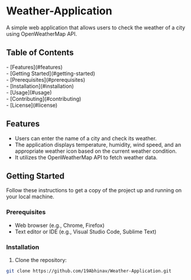 <h1>Weather-Application</h1>

A simple web application that allows users to check the weather of a city using OpenWeatherMap API.

<h2>Table of Contents</h2>
- [Features](#features)<br>
- [Getting Started](#getting-started)<br>
  - [Prerequisites](#prerequisites)<br>
  - [Installation](#installation)<br>
- [Usage](#usage)<br>
- [Contributing](#contributing)<br>
- [License](#license)<br>

## Features

- Users can enter the name of a city and check its weather.
- The application displays temperature, humidity, wind speed, and an appropriate weather icon based on the current weather condition.
- It utilizes the OpenWeatherMap API to fetch weather data.



## Getting Started

Follow these instructions to get a copy of the project up and running on your local machine.

### Prerequisites

- Web browser (e.g., Chrome, Firefox)
- Text editor or IDE (e.g., Visual Studio Code, Sublime Text)

### Installation

1. Clone the repository:

```bash
git clone https://github.com/19Abhinav/Weather-Application.git
